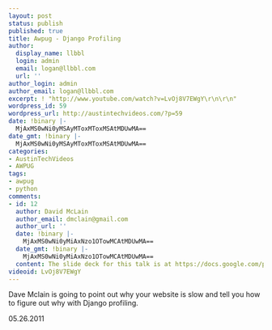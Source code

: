 ```yaml
---
layout: post
status: publish
published: true
title: Awpug - Django Profiling
author:
  display_name: llbbl
  login: admin
  email: logan@llbbl.com
  url: ''
author_login: admin
author_email: logan@llbbl.com
excerpt: ! "http://www.youtube.com/watch?v=LvOj8V7EWgY\r\n\r\n"
wordpress_id: 59
wordpress_url: http://austintechvideos.com/?p=59
date: !binary |-
  MjAxMS0wNi0yMSAyMToxMToxMSAtMDUwMA==
date_gmt: !binary |-
  MjAxMS0wNi0yMSAyMToxMToxMSAtMDUwMA==
categories:
- AustinTechVideos
- AWPUG
tags:
- awpug
- python
comments:
- id: 12
  author: David McLain
  author_email: dmclain@gmail.com
  author_url: ''
  date: !binary |-
    MjAxMS0wNi0yMiAxNzo1OTowMCAtMDUwMA==
  date_gmt: !binary |-
    MjAxMS0wNi0yMiAxNzo1OTowMCAtMDUwMA==
  content: The slide deck for this talk is at https://docs.google.com/present/edit?id=0ARFXwRASUnA_ZGNmZHBzY3dfNzZjanFydDNzbQ&amp;hl=en_US
videoid: LvOj8V7EWgY
---
```

<p>Dave Mclain is going to point out why your website is slow and tell you how to figure out why with Django profiling.</p>
<p>05.26.2011</p>
